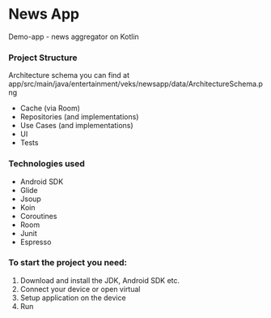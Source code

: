 # **News App**
Demo-app - news aggregator on Kotlin

### **Project Structure**
Architecture schema you can find at 
app/src/main/java/entertainment/veks/newsapp/data/ArchitectureSchema.png

* Cache (via Room)
* Repositories (and implementations)
* Use Cases (and implementations)
* UI
* Tests

### **Technologies used**
* Android SDK
* Glide
* Jsoup
* Koin
* Coroutines
* Room
* Junit
* Espresso

### **To start the project you need:**
1. Download and install the JDK, Android SDK etc.
2. Connect your device or open virtual
3. Setup application on the device
4. Run
